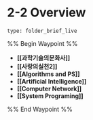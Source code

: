 # 2-2 Overview
 
```ccard
type: folder_brief_live
```
 

%% Begin Waypoint %%
- **[[과학기술의문화사]]**
- **[[사랑의실천2]]**
- **[[Algorithms and PS]]**
- **[[Artificial Intelligence]]**
- **[[Computer Network]]**
- **[[System Programing]]**

%% End Waypoint %%